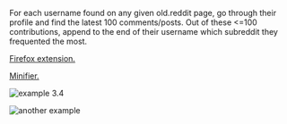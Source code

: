 For each username found on any given old.reddit page, go through their profile and find the latest 100 comments/posts. Out of these <=100 contributions, append to the end of their username which subreddit they frequented the most.

[Firefox extension.](https://addons.mozilla.org/en-US/firefox/addon/neutral-reddit-masstagger/)

[Minifier.](https://javascript-minifier.com/)

![example 3.4](https://addons.cdn.mozilla.net/user-media/previews/full/244/244521.png?modified=1599924294)

![another example](https://addons.cdn.mozilla.net/user-media/previews/full/244/244522.png?modified=1599924293)